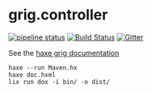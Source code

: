 # grig.controller

[![pipeline status](https://gitlab.com/haxe-grig/grig.controller/badges/main/pipeline.svg)](https://gitlab.com/haxe-grig/grig.controller/commits/main)
[![Build Status](https://travis-ci.org/osakared/grig.controller.svg?branch=main)](https://travis-ci.org/osakared/grig.controller)
[![Gitter](https://badges.gitter.im/haxe-grig/Lobby.svg)](https://gitter.im/haxe-grig/Lobby?utm_source=badge&utm_medium=badge&utm_campaign=pr-badge&utm_content=badge)

See the [haxe grig documentation](https://grig.tech/)


```
haxe --run Maven.hx
haxe doc.hxml
lix run dox -i bin/ -o dist/
```